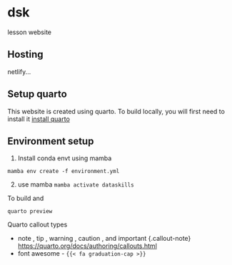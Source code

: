 # dsk
lesson website

## Hosting
 
netlify...

## Setup quarto 

This website is created using quarto. To build locally, you 
will first need to install it
[install quarto](https://quarto.org/docs/get-started/)

## Environment setup 
1. Install conda envt using mamba 

`mamba env create -f environment.yml`

2. use mamba
`mamba activate dataskills`

To build and 

`quarto preview`


Quarto callout types

*  note , tip , warning , caution , and important {.callout-note}\
https://quarto.org/docs/authoring/callouts.html
* font awesome - `{{< fa graduation-cap >}}`



